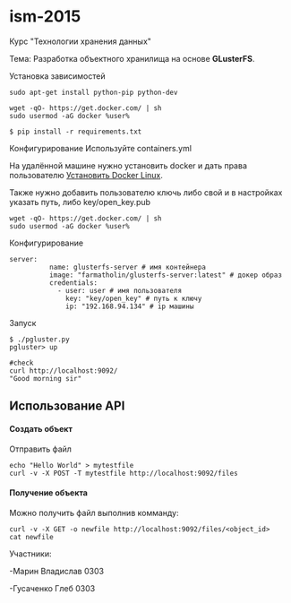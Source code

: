 # ism-2015
Курс "Технологии хранения данных"

Тема: Разработка объектного хранилища на основе <b>GLusterFS</b>.

Установка зависимостей

~~~
sudo apt-get install python-pip python-dev

wget -qO- https://get.docker.com/ | sh
sudo usermod -aG docker %user%

$ pip install -r requirements.txt
~~~

Конфигурирование
Используйте containers.yml

На удалённой машине нужно установить docker и дать права пользователю
[Установить Docker Linux](http://docs.docker.com/linux/step_one/).

Также нужно добавить пользователю ключь
либо свой и в настройках указать путь, либо key/open_key.pub
~~~
wget -qO- https://get.docker.com/ | sh
sudo usermod -aG docker %user%
~~~

Конфигурирование 

~~~
server:
          name: glusterfs-server # имя контейнера
          image: "farmatholin/glusterfs-server:latest" # докер образ
          credentials:
            - user: user # имя пользователя
              key: "key/open_key" # путь к ключу 
              ip: "192.168.94.134" # ip машины
~~~
Запуск 
~~~
$ ./pgluster.py
pgluster> up

#check
curl http://localhost:9092/
"Good morning sir"
~~~

## Использование API

#### Создать объект
Отправить файл

~~~
echo "Hello World" > mytestfile
curl -v -X POST -T mytestfile http://localhost:9092/files
~~~


#### Получение объекта
Можно получить файл выполнив комманду:

~~~
curl -v -X GET -o newfile http://localhost:9092/files/<object_id>
cat newfile
~~~
Участники:

-Марин Владислав 0303

-Гусаченко Глеб 0303

